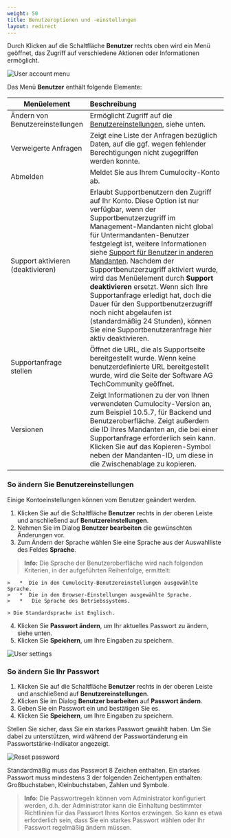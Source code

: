 ```yaml
---
weight: 50
title: Benutzeroptionen und -einstellungen
layout: redirect
---
```


Durch Klicken auf die Schaltfläche **Benutzer** rechts oben wird ein Menü geöffnet, das Zugriff auf verschiedene Aktionen oder Informationen ermöglicht.

<img src="/images/users-guide/Overview/user-account-menu.png" alt="User account menu"  style="max-width: 60%">

Das Menü **Benutzer** enthält folgende Elemente:

<table>
<col width = 150>
<thead>
<tr>
<th style="text-align:center">Menüelement</th>
<th style="text-align:left">Beschreibung</th>
</tr>
</thead>
<tbody>
<tr>
<td style="text-align:left">Ändern von Benutzereinstellungen</td>
<td style="text-align:left">Ermöglicht Zugriff auf die <a href="/user-guide/overview#user-settings" class="no-ajaxy">Benutzereinstellungen</a>, siehe unten. </td>
</tr>
<tr>
<td style="text-align:left">Verweigerte Anfragen</td>
<td style="text-align:left">Zeigt eine Liste der Anfragen bezüglich Daten, auf die ggf. wegen fehlender Berechtigungen nicht zugegriffen werden konnte. </td>
</tr>
<tr>
<td style="text-align:left">Abmelden</td>
<td style="text-align:left">Meldet Sie aus Ihrem Cumulocity-Konto ab. </td>
</tr>
<tr>
<td style="text-align:left">Support aktivieren (deaktivieren)</td>
<td style="text-align:left">Erlaubt Supportbenutzern den Zugriff auf Ihr Konto. Diese Option ist nur verfügbar, wenn der Supportbenutzerzugriff im Management-Mandanten nicht global für Untermandanten-Benutzer festgelegt ist, weitere Informationen siehe <a href="/users-guide/enterprise-edition#users-in-other-tenants" class="no-ajaxy">Support für Benutzer in anderen Mandanten</a>. Nachdem der Supportbenutzerzugriff aktiviert wurde, wird das Menüelement durch <strong>Support deaktivieren</strong> ersetzt. Wenn sich Ihre Supportanfrage erledigt hat, doch die Dauer für den Supportbenutzerzugriff noch nicht abgelaufen ist (standardmäßig 24 Stunden), können Sie eine Supportbenutzeranfrage hier aktiv deaktivieren.</td>
</tr>
<tr>
<td style="text-align:left">Supportanfrage stellen</td>
<td style="text-align:left">Öffnet die URL, die als Supportseite bereitgestellt wurde. Wenn keine benutzerdefinierte URL bereitgestellt wurde, wird die Seite der Software AG TechCommunity geöffnet.</td>
</tr>
<tr>
<td style="text-align:left">Versionen</td>
<td style="text-align:left">Zeigt Informationen zu der von Ihnen verwendeten Cumulocity-Version an, zum Beispiel 10.5.7, für Backend und Benutzeroberfläche. Zeigt außerdem die ID Ihres Mandanten an, die bei einer Supportanfrage erforderlich sein kann. Klicken Sie auf das Kopieren-Symbol neben der Mandanten-ID, um diese in die Zwischenablage zu kopieren.</td>
</tr>
</tbody>
</table>

### <a name="user-settings"></a>So ändern Sie Benutzereinstellungen

Einige Kontoeinstellungen können vom Benutzer geändert werden. 

1. Klicken Sie auf die Schaltfläche **Benutzer** rechts in der oberen Leiste und anschließend auf **Benutzereinstellungen**.  
2. Nehmen Sie im Dialog **Benutzer bearbeiten** die gewünschten Änderungen vor. 
3. Zum Ändern der Sprache wählen Sie eine Sprache aus der Auswahlliste des Feldes **Sprache**.

 >**Info:** Die Sprache der Benutzeroberfläche wird nach folgenden Kriterien, in der aufgeführten Reihenfolge, ermittelt:
 
	>	*  Die in den Cumulocity-Benutzereinstellungen ausgewählte Sprache.
	>	*  Die in den Browser-Einstellungen ausgewählte Sprache.
	>	* 	Die Sprache des Betriebssystems.
 
	> Die Standardsprache ist Englisch.
 
4. Klicken Sie **Passwort ändern**, um Ihr aktuelles Passwort zu ändern, siehe unten. 
5. Klicken Sie **Speichern**, um Ihre Eingaben zu speichern.

<img src="/images/users-guide/overview-user-settings.png" alt="User settings"  style="max-width: 100%">

### <a name="change-password"></a>So ändern Sie Ihr Passwort

1. Klicken Sie auf die Schaltfläche **Benutzer** rechts in der oberen Leiste und anschließend auf **Benutzereinstellungen**. 
2. Klicken Sie im Dialog **Benutzer bearbeiten** auf **Passwort ändern**.
3. Geben Sie ein Passwort ein und bestätigen Sie es.
4. Klicken Sie **Speichern**, um Ihre Eingaben zu speichern.

Stellen Sie sicher, dass Sie ein starkes Passwort gewählt haben. Um Sie dabei zu unterstützen, wird während der Passwortänderung ein Passwortstärke-Indikator angezeigt. 

<img src="/images/users-guide/overview-passwordstrength.png" alt="Reset password" style="max-width: 100%">

Standardmäßig muss das Passwort 8 Zeichen enthalten. Ein starkes Passwort muss mindestens 3 der folgenden Zeichentypen enthalten: Großbuchstaben, Kleinbuchstaben, Zahlen und Symbole. 

> **Info:** Die Passwortregeln können vom Administrator konfiguriert werden, d.h. der Administrator kann die Einhaltung bestimmter Richtlinien für das Passwort Ihres Kontos erzwingen. So kann es etwa erforderlich sein, dass Sie ein starkes Passwort wählen oder Ihr Passwort regelmäßig ändern müssen.
